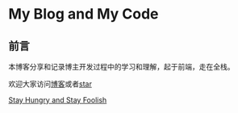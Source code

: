 # My Blog and My Code

## 前言

本博客分享和记录博主开发过程中的学习和理解，起于前端，走在全栈。


欢迎大家访问[博客](blog.skiofox.top)或者[star](https://github.com/LoverFancy)


[Stay Hungry and Stay Foolish](https://www.youtube.com/watch?v=Ip0hG7FXVgs)